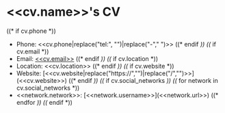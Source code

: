 # \<<cv.name>>'s CV

((\* if cv.phone \*))

- Phone: \<<cv.phone|replace("tel:", "")|replace("-"," ")>>
  ((\* endif *))
  ((* if cv.email \*))
- Email: [\<<cv.email>>](mailto:%3C%3Ccv.email%3E%3E)
  ((\* endif *))
  ((* if cv.location \*))
- Location: \<<cv.location>>
  ((\* endif *))
  ((* if cv.website \*))
- Website: \[\<<cv.website|replace("https://","")|replace("/","")>>\](\<<cv.website>>)
  ((\* endif *))
  ((* if cv.social_networks *))
  ((* for network in cv.social_networks \*))
- \<<network.network>>: \[\<<network.username>>\](\<<network.url>>)
  ((\* endfor *))
  ((* endif \*))
